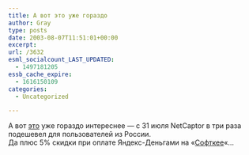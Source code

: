 ```yaml
---
title: А вот это уже гораздо
author: Gray
type: posts
date: 2003-08-07T11:51:01+00:00
excerpt:
url: /3632
esml_socialcount_LAST_UPDATED:
  - 1497181205
essb_cache_expire:
  - 1616150109
categories:
  - Uncategorized

---
```








А вот <a href="http://softkey.ru/news_detail.php?ID=682" target="_blank">это</a> уже гораздо интереснее &#8212; с 31 июля NetCaptor в три раза подешевел для пользователей из России.  
Да плюс 5% скидки при оплате Яндекс-Деньгами на &#171;<a href="http://www.softkey.ru/catalog/program.php?ID=2830" target="_blank">Софткее</a>&#171;&#8230;